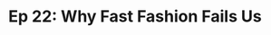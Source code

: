 ---
categories: ['podcasts', 'business', 'olivia_podcast', 'all_articles']
provider_display: "pca.st"
provider_name: "Adam Ruins Everything"
favicon_url: "http://pca.st/assets/favicon-196-764eabc609dde7fb5e746b11ba934c5e3f21115e2fad01477f038b21d66b023b.png"
title: "Ep 22: Why Fast Fashion Fails Us"
published: "2017-04-15"
source: http://pca.st/78n9
raw_source: http://traffic.libsyn.com/adamruinseverything/ARE022_170315.mp3?dest-id=384952
thumbnail: http://static.pocketcasts.com/discover/images/400/25f45d10-0475-0134-9cb2-59d98c6b72b8.jpg
---